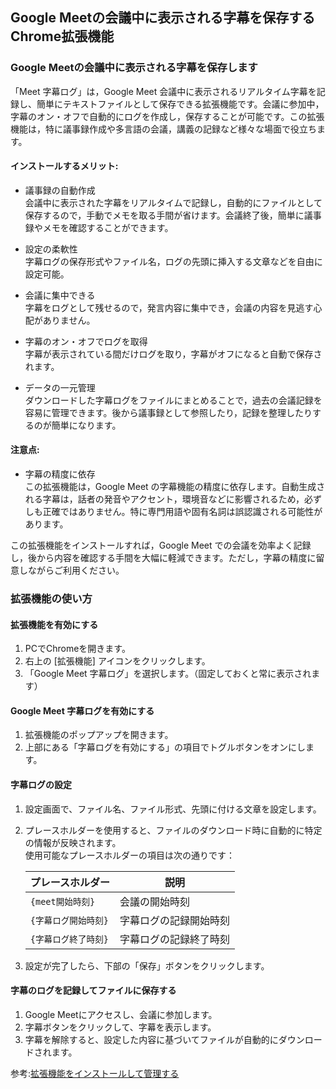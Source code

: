 ## Google Meetの会議中に表示される字幕を保存する Chrome拡張機能

### Google Meetの会議中に表示される字幕を保存します
「Meet 字幕ログ」は，Google Meet 会議中に表示されるリアルタイム字幕を記録し、簡単にテキストファイルとして保存できる拡張機能です。会議に参加中，字幕のオン・オフで自動的にログを作成し，保存することが可能です。この拡張機能は，特に議事録作成や多言語の会議，講義の記録など様々な場面で役立ちます。

#### インストールするメリット:

- 議事録の自動作成<br>
  会議中に表示された字幕をリアルタイムで記録し，自動的にファイルとして保存するので，手動でメモを取る手間が省けます。会議終了後，簡単に議事録やメモを確認することができます。

- 設定の柔軟性<br>
字幕ログの保存形式やファイル名，ログの先頭に挿入する文章などを自由に設定可能。

- 会議に集中できる<br>
字幕をログとして残せるので，発言内容に集中でき，会議の内容を見逃す心配がありません。

- 字幕のオン・オフでログを取得<br>
字幕が表示されている間だけログを取り，字幕がオフになると自動で保存されます。

- データの一元管理<br>
ダウンロードした字幕ログをファイルにまとめることで，過去の会議記録を容易に管理できます。後から議事録として参照したり，記録を整理したりするのが簡単になります。

#### 注意点:

-  字幕の精度に依存<br>
この拡張機能は，Google Meet の字幕機能の精度に依存します。自動生成される字幕は，話者の発音やアクセント，環境音などに影響されるため，必ずしも正確ではありません。特に専門用語や固有名詞は誤認識される可能性があります。

この拡張機能をインストールすれば，Google Meet での会議を効率よく記録し，後から内容を確認する手間を大幅に軽減できます。ただし，字幕の精度に留意しながらご利用ください。

### 拡張機能の使い方

#### 拡張機能を有効にする
1. PCでChromeを開きます。
2. 右上の [拡張機能] アイコンをクリックします。
3. 「Google Meet 字幕ログ」を選択します。（固定しておくと常に表示されます）

#### Google Meet 字幕ログを有効にする
1. 拡張機能のポップアップを開きます。
2. 上部にある「字幕ログを有効にする」の項目でトグルボタンをオンにします。

#### 字幕ログの設定
1. 設定画面で、ファイル名、ファイル形式、先頭に付ける文章を設定します。  
2. プレースホルダーを使用すると、ファイルのダウンロード時に自動的に特定の情報が反映されます。  
   使用可能なプレースホルダーの項目は次の通りです：

    | プレースホルダー         | 説明                       |
    |--------------------------|----------------------------|
    | `{meet開始時刻}`          | 会議の開始時刻             |
    | `{字幕ログ開始時刻}`      | 字幕ログの記録開始時刻     |
    | `{字幕ログ終了時刻}`      | 字幕ログの記録終了時刻     |

3. 設定が完了したら、下部の「保存」ボタンをクリックします。

#### 字幕のログを記録してファイルに保存する
1. Google Meetにアクセスし、会議に参加します。
2. 字幕ボタンをクリックして、字幕を表示します。
3. 字幕を解除すると、設定した内容に基づいてファイルが自動的にダウンロードされます。

参考:<a href="https://support.google.com/chrome_webstore/answer/2664769?hl=ja" class="">拡張機能をインストールして管理する</a>
